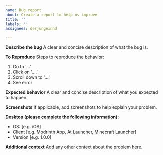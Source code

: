 ```yaml
---
name: Bug report
about: Create a report to help us improve
title: ''
labels: ''
assignees: derjungeinhd

---
```


**Describe the bug**
A clear and concise description of what the bug is.

**To Reproduce**
Steps to reproduce the behavior:
1. Go to '...'
2. Click on '....'
3. Scroll down to '....'
4. See error

**Expected behavior**
A clear and concise description of what you expected to happen.

**Screenshots**
If applicable, add screenshots to help explain your problem.

**Desktop (please complete the following information):**
 - OS: [e.g. iOS]
 - Client [e.g. Modrinth App, At Launcher, Minecraft Launcher]
 - Version [e.g. 1.0.0]

**Additional context**
Add any other context about the problem here.
